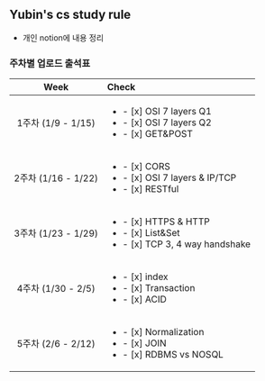 ## Yubin's cs study rule
- 개인 notion에 내용 정리

### 주차별 업로드 출석표

|       Week        | Check                                                                                               |
|:-----------------:|:----------------------------------------------------------------------------------------------------|
| 1주차 (1/9 - 1/15)  | <ul><li>- [x] OSI 7 layers Q1 </li><li>- [x] OSI 7 layers Q2 </li><li>- [x] GET&POST </li></ul>     |
| 2주차 (1/16 - 1/22) | <ul><li>- [x] CORS </li><li>- [x] OSI 7 layers & IP/TCP </li><li>- [x] RESTful </li></ul>           |
| 3주차 (1/23 - 1/29) | <ul><li>- [x] HTTPS & HTTP </li><li>- [x] List&Set </li><li>- [x] TCP 3, 4 way handshake </li></ul> |
| 4주차 (1/30 - 2/5)  | <ul><li>- [x] index </li><li>- [x] Transaction </li><li>- [x] ACID </li></ul>                       |
| 5주차 (2/6 - 2/12)  | <ul><li>- [x] Normalization </li><li>- [x] JOIN </li><li>- [x] RDBMS vs NOSQL </li></ul>                       |
